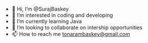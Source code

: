 - 👋 Hi, I’m @SurajBaskey
- 👀 I’m interested in coding and developing 
- 🌱 I’m currently learning Java
- 💞️ I’m looking to collaborate on intership opportunities 
- 📫 How to reach me tonarambaskey@gmail.com

<!---
SurajBaskey/SurajBaskey is a ✨ special ✨ repository because its `README.md` (this file) appears on your GitHub profile.
You can click the Preview link to take a look at your changes.
--->
